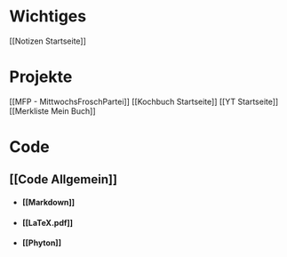 
# Wichtiges
[[Notizen Startseite]]

# Projekte
[[MFP - MittwochsFroschPartei]]
[[Kochbuch Startseite]]
[[YT Startseite]]
[[Merkliste Mein Buch]]


# Code
## [[Code Allgemein]]

- #### [[Markdown]]
- #### [[LaTeX.pdf]]
- #### [[Phyton]]
